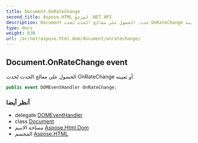 ```yaml
---
title: Document.OnRateChange
second_title: Aspose.HTML لمرجع .NET API
description: Document حدث. الحصول على معالج الحدث لحدث OnRateChange أو تعيينه.
type: docs
weight: 630
url: /ar/net/aspose.html.dom/document/onratechange/
---
```

## Document.OnRateChange event

الحصول على معالج الحدث لحدث OnRateChange أو تعيينه.

```csharp
public event DOMEventHandler OnRateChange;
```

### أنظر أيضا

* delegate [DOMEventHandler](../../../aspose.html.dom.events/domeventhandler/)
* class [Document](../)
* مساحة الاسم [Aspose.Html.Dom](../../document/)
* المجسم [Aspose.HTML](../../../)


